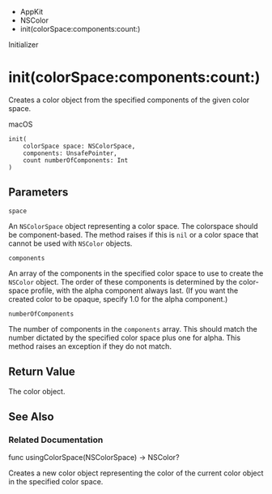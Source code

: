 

- AppKit
- NSColor
-  init(colorSpace:components:count:) 

Initializer

# init(colorSpace:components:count:)

Creates a color object from the specified components of the given color space.

macOS

``` source
init(
    colorSpace space: NSColorSpace,
    components: UnsafePointer,
    count numberOfComponents: Int
)
```

## Parameters 

`space`  

An `NSColorSpace` object representing a color space. The colorspace should be component-based. The method raises if this is `nil` or a color space that cannot be used with `NSColor` objects.

`components`  

An array of the components in the specified color space to use to create the `NSColor` object. The order of these components is determined by the color-space profile, with the alpha component always last. (If you want the created color to be opaque, specify 1.0 for the alpha component.)

`numberOfComponents`  

The number of components in the `components` array. This should match the number dictated by the specified color space plus one for alpha. This method raises an exception if they do not match.

## Return Value

The color object.

## See Also

### Related Documentation

func usingColorSpace(NSColorSpace) -> NSColor?

Creates a new color object representing the color of the current color object in the specified color space.

